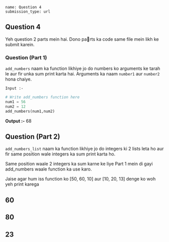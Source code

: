 ```ngMeta
name: Question 4
submission_type: url
```

## Question 4

Yeh question 2 parts mein hai. Dono parts ka code same file mein likh ke submit karein.

### Question (Part 1)

`add_numbers` naam ka function likhiye jo do numbers ko arguments ke tarah le aur fir unka sum print karta hai. Arguments ka naam `number1` aur `number2` hona chaiye.


`Input :-`

```python 
# Write add_numbers function here
num1 = 56
num2 = 12
add_numbers(num1,num2)
 ```

**Output :-**
68


## Question (Part 2)
`add_numbers_list` naam ka function likhiye jo do integers ki 2 lists leta ho aur fir same position wale integers ka sum print karta ho.

Same position waale 2 integers ka sum karne ke liye Part 1 mein di gayi add_numbers waale function ka use karo.

Jaise agar hum iss function ko [50, 60, 10] aur [10, 20, 13] denge ko woh yeh print karega

60
---------------
80
---------------
23
---------------
 

